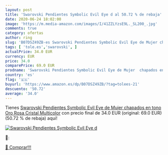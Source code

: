 ```yaml
---
layout: post
title: 'Swarovski Pendientes Symbolic Evil Eye d al 50.72 % de rebaja'
date: 2020-06-24 18:02:00
image: 'https://m.media-amazon.com/images/I/41ZZLYzsE9L._SL200_.jpg'
comments: true
category: ofertas
author: ring
slug: 'B07DSZ49ZB-es Swarovski Pendientes Symbolic Evil Eye de Mujer chapados...'
tags: [ 'tole.es','swarovski', ]
actualPrice: 34.0 EUR
currency: EUR
price: 34.0
comparePrice: 69.0 EUR
prodname: 'Swarovski Pendientes Symbolic Evil Eye de Mujer  chapados en tono Oro Rosa  Cristal  Multicolor'
country: 'es'
flag: '🇪🇸'
buyurl: 'https://www.amazon.es/dp/B07DSZ49ZB/?tag=tolees-21'
descuento: '50.72'
average: '34.0'
---
```


Tienes [Swarovski Pendientes Symbolic Evil Eye de Mujer  chapados en tono Oro Rosa  Cristal  Multicolor](https://www.amazon.es/dp/B07DSZ49ZB/?tag=tolees-21) con precio final de  34.0 EUR (original: 69.0 EUR) (50.72 %  de rebaja) aqui!

[![Swarovski Pendientes Symbolic Evil Eye d](https://m.media-amazon.com/images/I/41ZZLYzsE9L._SL200_.jpg)](https://www.amazon.es/dp/B07DSZ49ZB/?tag=tolees-21)

🔎:


[🛒 Comprar!!!](https://www.amazon.es/dp/B07DSZ49ZB/?tag=tolees-21)
